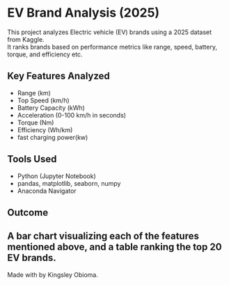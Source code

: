 # EV Brand Analysis (2025)

This project analyzes Electric vehicle (EV) brands using a 2025 dataset from Kaggle.  
It ranks brands based on performance metrics like range, speed, battery, torque, and efficiency etc.

## Key Features Analyzed
- Range (km)
- Top Speed (km/h)
- Battery Capacity (kWh)
- Acceleration (0-100 km/h in seconds)
- Torque (Nm)
- Efficiency (Wh/km)
- fast charging power(kw)

## Tools Used
- Python (Jupyter Notebook)
- pandas, matplotlib, seaborn, numpy
- Anaconda Navigator

## Outcome
A bar chart visualizing each of the features mentioned above, and a table ranking the top 20 EV brands.
---

Made with  by Kingsley Obioma.
